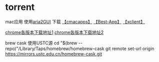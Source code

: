 # torrent
mac应用 使用[aria2GUI](https://www.baidu.com/s?ie=utf-8&f=8&rsv_bp=1&rsv_idx=1&tn=95473117_hao_pg&wd=aria2gui&oq=aria2gui&rsv_pq=ff13d9b200012b23&rsv_t=d998Sh0JRC%2F9gmIeiCgRkwbfjVKV7fW9PZP5kBE%2BhssuTw1OW%2BlgmpRgWzuCXKaeVjtBHQ0g&rqlang=cn&rsv_enter=0) 下载
[【cmacapps】](https://cmacapps.com/) 
[【Best-App】](https://github.com/hzlzh/Best-App)
[【xclient】](http://xclient.info/?t=098a70a236e900d04fa2bb73d093a25aa574663a)

[chrome各版本下载地址1](https://www.chromedownloads.net/)
[chrome各版本下载地址2](https://api.shuax.com/tools/getchrome)

brew cask 使用USTC源
cd "$(brew --repo)"/Library/Taps/homebrew/homebrew-cask
git remote set-url origin https://mirrors.ustc.edu.cn/homebrew-cask.git
